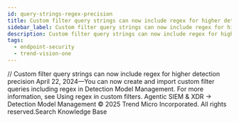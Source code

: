 ```yaml
---
id: query-strings-regex-precision
title: Custom filter query strings can now include regex for higher detection precision
sidebar_label: Custom filter query strings can now include regex for higher detection precision
description: Custom filter query strings can now include regex for higher detection precision
tags:
  - endpoint-security
  - trend-vision-one
---
```


/*<![CDATA[*/ $('#title').html($('meta[name=map-description]').attr('content')); /*]]>*/ Custom filter query strings can now include regex for higher detection precision April 22, 2024—You can now create and import custom filter queries including regex in Detection Model Management. For more information, see Using regex in custom filters. Agentic SIEM & XDR → Detection Model Management © 2025 Trend Micro Incorporated. All rights reserved.Search Knowledge Base